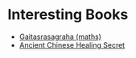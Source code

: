 <!DOCTYPE html>
<html>
<head>
<!-- Bootstrap CSS -->
<link href="https://cdn.jsdelivr.net/npm/bootstrap@5.0.0-beta2/dist/css/bootstrap.min.css" rel="stylesheet" integrity="sha384-BmbxuPwQa2lc/FVzBcNJ7UAyJxM6wuqIj61tLrc4wSX0szH/Ev+nYRRuWlolflfl" crossorigin="anonymous">

<!-- Bootstrap Bundle with Popper -->
<script src="https://cdn.jsdelivr.net/npm/bootstrap@5.0.0-beta2/dist/js/bootstrap.bundle.min.js" integrity="sha384-b5kHyXgcpbZJO/tY9Ul7kGkf1S0CWuKcCD38l8YkeH8z8QjE0GmW1gYU5S9FOnJ0" crossorigin="anonymous"></script>

<style>
  .body {
    background: black;
    colour: white;
  }
  </style>

</head>
<body>

<h1>Interesting Books </h1>

<ul>
  <li><a href="https://k-7.github.io/books/ANCIENT/Gaitasrasagraha-math.pdf" target="_blank">Gaitasrasagraha (maths)</a></li>
  <li><a href="https://k-7.github.io/books/ANCIENT/Ancient_Chinese_Healing_Secret.pdf" target="_blank">Ancient Chinese Healing Secret</a></li>
</ul>

</body>
</html>
